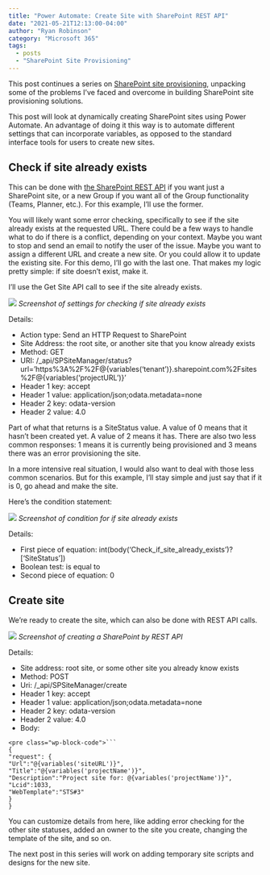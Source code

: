 ```yaml
---
title: "Power Automate: Create Site with SharePoint REST API"
date: "2021-05-21T12:13:00-04:00"
author: "Ryan Robinson"
category: "Microsoft 365"
tags:
  - posts
  - "SharePoint Site Provisioning"
---
```


This post continues a series on [SharePoint site provisioning](/tags/sharepoint-site-provisioning/), unpacking some of the problems I’ve faced and overcome in building SharePoint site provisioning solutions.

This post will look at dynamically creating SharePoint sites using Power Automate. An advantage of doing it this way is to automate different settings that can incorporate variables, as opposed to the standard interface tools for users to create new sites.

## Check if site already exists

This can be done with [the SharePoint REST API](https://docs.microsoft.com/en-us/sharepoint/dev/apis/site-creation-rest) if you want just a SharePoint site, or a new Group if you want all of the Group functionality (Teams, Planner, etc.). For this example, I’ll use the former.

You will likely want some error checking, specifically to see if the site already exists at the requested URL. There could be a few ways to handle what to do if there is a conflict, depending on your context. Maybe you want to stop and send an email to notify the user of the issue. Maybe you want to assign a different URL and create a new site. Or you could allow it to update the existing site. For this demo, I’ll go with the last one. That makes my logic pretty simple: if site doesn’t exist, make it.

I’ll use the Get Site API call to see if the site already exists.

![](/assets/img/2021/05/Check-if-site-already-exists.png)
_Screenshot of settings for checking if site already exists_

Details:

- Action type: Send an HTTP Request to SharePoint
- Site Address: the root site, or another site that you know already exists
- Method: GET
- URI: /\_api/SPSiteManager/status?url=’https%3A%2F%2F@{variables(‘tenant’)}.sharepoint.com%2Fsites%2F@{variables(‘projectURL’)}’
- Header 1 key: accept
- Header 1 value: application/json;odata.metadata=none
- Header 2 key: odata-version
- Header 2 value: 4.0

Part of what that returns is a SiteStatus value. A value of 0 means that it hasn’t been created yet. A value of 2 means it has. There are also two less common responses: 1 means it is currently being provisioned and 3 means there was an error provisioning the site.

In a more intensive real situation, I would also want to deal with those less common scenarios. But for this example, I’ll stay simple and just say that if it is 0, go ahead and make the site.

Here’s the condition statement:

![](/assets/img/2021/05/If-Site-Exists.png)
_Screenshot of condition for if site already exists_

Details:

- First piece of equation: int(body(‘Check_if_site_already_exists’)?\[‘SiteStatus’\])
- Boolean test: is equal to
- Second piece of equation: 0

## Create site

We’re ready to create the site, which can also be done with REST API calls.

![](/assets/img/2021/05/Create-site.png)
_Screenshot of creating a SharePoint by REST API_

Details:

- Site address: root site, or some other site you already know exists
- Method: POST
- Uri: /\_api/SPSiteManager/create
- Header 1 key: accept
- Header 1 value: application/json;odata.metadata=none
- Header 2 key: odata-version
- Header 2 value: 4.0
- Body:

````
<pre class="wp-block-code">```
{
"request": {
"Url":"@{variables('siteURL')}",
"Title":"@{variables('projectName')}",
"Description":"Project site for: @{variables('projectName')}",
"Lcid":1033,
"WebTemplate":"STS#3"
}
}
````

You can customize details from here, like adding error checking for the other site statuses, added an owner to the site you create, changing the template of the site, and so on.

The next post in this series will work on adding temporary site scripts and designs for the new site.
